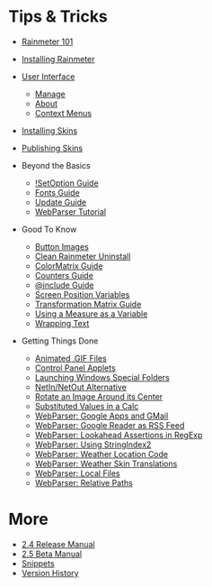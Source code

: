 Tips &amp; Tricks
=================

* [Rainmeter 101](/)
* [Installing Rainmeter](/manual/installing-rainmeter)
* [User Interface](/manual/user-interface/)
	* [Manage](/manual/user-interface/manage)
	* [About](/manual/user-interface/about)
	* [Context Menus](/manual/user-interface/context-menus)
* [Installing Skins](/manual/installing-skins)	
* [Publishing Skins](/manual/publishing-skins)

* Beyond the Basics
	* [!SetOption Guide](/tips/setoption-guide)
	* [Fonts Guide](/tips/fonts-guide)
	* [Update Guide](/tips/update-guide)
	* [WebParser Tutorial](/tips/webparser-tutorial)
* Good To Know
	* [Button Images](/tips/button-images)
	* [Clean Rainmeter Uninstall](/tips/clean-rainmeter-uninstall)
	* [ColorMatrix Guide](/tips/colormatrix-guide)
	* [Counters Guide](/tips/counters-guide)
	* [@include Guide](/tips/include-guide)
	* [Screen Position Variables](/tips/screen-position-variables)
	* [Transformation Matrix Guide](/tips/transformation-matrix-guide)
	* [Using a Measure as a Variable](/tips/measure-as-a-variable)
	* [Wrapping Text](/tips/wrapping-text)
* Getting Things Done
	* [Animated .GIF Files](/tips/animated-gif-files)
	* [Control Panel Applets](/tips/control-panel-applets)
	* [Launching Windows Special Folders](/tips/launching-windows-special-folders)
	* [NetIn/NetOut Alternative](/tips/netin-netout-alternative)
	* [Rotate an Image Around its Center](/tips/rotate-an-image-around-its-center)
	* [Substituted Values in a Calc](/tips/substituted-values-in-a-calc)
	* [WebParser: Google Apps and GMail](/tips/webparser-google-apps-and-gmail)
	* [WebParser: Google Reader as RSS Feed](/tips/webparser-google-reader-rss-feed)
	* [WebParser: Lookahead Assertions in RegExp](/tips/webparser-lookahead-assertions-in-regexp)
	* [WebParser: Using StringIndex2](/tips/webparser-using-stringindex2)
	* [WebParser: Weather Location Code](/tips/webparser-weather-location-code)
	* [WebParser: Weather Skin Translations](/tips/webparser-weather-skin-translations)
	* [WebParser: Local Files](/tips/webparser-local-files)
	* [WebParser: Relative Paths](/tips/webparser-relative-paths)

More
===============
* [2.4 Release Manual](/manual)
* [2.5 Beta Manual](/manual-beta)
* [Snippets](/snippets)
* [Version History](/history)